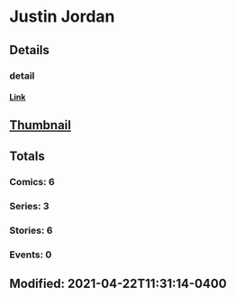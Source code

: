 # Justin  Jordan 
## Details
### detail
#### [Link](http://marvel.com/comics/creators/13206/justin_jordan?utm_campaign=apiRef&utm_source=225578a89fc76f3d20fbffda5d17a88d)
## [Thumbnail](http://i.annihil.us/u/prod/marvel/i/mg/b/40/image_not_available.jpg)
## Totals
### Comics: 6
### Series: 3
### Stories: 6
### Events: 0
## Modified: 2021-04-22T11:31:14-0400